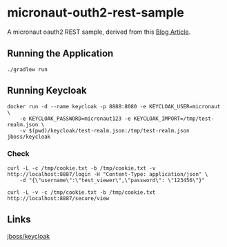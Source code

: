 # micronaut-outh2-rest-sample

A micronaut oauth2 REST sample, derived from this [Blog Article](https://piotrminkowski.com/2020/09/21/micronaut-oauth2-and-security-with-keycloak/).

## Running the Application
```
./gradlew run
```

## Running Keycloak
```
docker run -d --name keycloak -p 8888:8080 -e KEYCLOAK_USER=micronaut \
    -e KEYCLOAK_PASSWORD=micronaut123 -e KEYCLOAK_IMPORT=/tmp/test-realm.json \
    -v $(pwd)/keycloak/test-realm.json:/tmp/test-realm.json jboss/keycloak
```
### Check
```
curl -L -c /tmp/cookie.txt -b /tmp/cookie.txt -v http://localhost:8887/login -H "Content-Type: application/json" \
    -d "{\"username\":\"test_viewer\",\"password\": \"123456\"}"

curl -L -v -c /tmp/cookie.txt -b /tmp/cookie.txt http://localhost:8887/secure/view
```

## Links

[jboss/keycloak](https://hub.docker.com/r/jboss/keycloak/)
